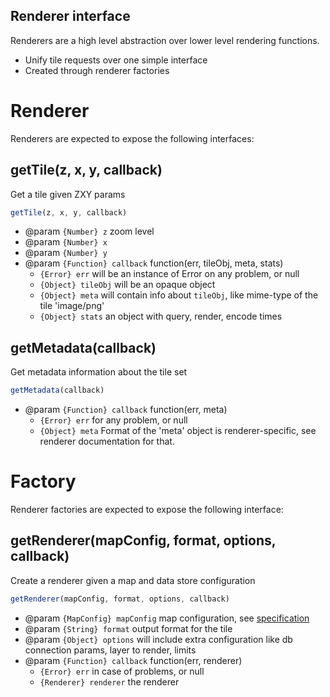 Renderer interface
------------------

Renderers are a high level abstraction over lower level rendering functions.
 - Unify tile requests over one simple interface
 - Created through renderer factories

# Renderer

Renderers are expected to expose the following interfaces:

## getTile(z, x, y, callback)

Get a tile given ZXY params

```javascript
getTile(z, x, y, callback)
```
 - @param `{Number} z` zoom level
 - @param `{Number} x`
 - @param `{Number} y`
 - @param `{Function} callback` function(err, tileObj, meta, stats)
   * `{Error} err` will be an instance of Error on any problem, or null
   * `{Object} tileObj` will be an opaque object
   * `{Object} meta` will contain info about `tileObj`, like mime-type of the tile 'image/png'
   * `{Object} stats` an object with query, render, encode times

## getMetadata(callback)

Get metadata information about the tile set

```javascript
getMetadata(callback)
```
 - @param `{Function} callback` function(err, meta)
   * `{Error} err` for any problem, or null
   * `{Object} meta` Format of the 'meta' object is renderer-specific, see renderer documentation for that.

# Factory

Renderer factories are expected to expose the following interface:

## getRenderer(mapConfig, format, options, callback)

Create a renderer given a map and data store configuration

```javascript
getRenderer(mapConfig, format, options, callback)
```
 - @param `{MapConfig} mapConfig` map configuration, see [specification](../../../doc/MapConfig-specification.md)
 - @param `{String} format` output format for the tile
 - @param `{Object} options` will include extra configuration like db connection params, layer to render, limits
 - @param `{Function} callback` function(err, renderer)
   * `{Error} err` in case of problems, or null
   * `{Renderer} renderer` the renderer

